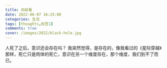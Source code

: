```yaml
---
title: 向前看
date: 2022-06-07 16:25:00
categories: 生活
tags: [thoughts,标签1]
comments: true
cover: /images/2022/black-hole.jpg
---
```


人死了之后，意识还会存在吗？
我突然觉得，是存在的，像我看过的《星际穿越》那样，死亡只是肉体的死亡，意识在另一个维度存在，那个维度，我们到不了而已。